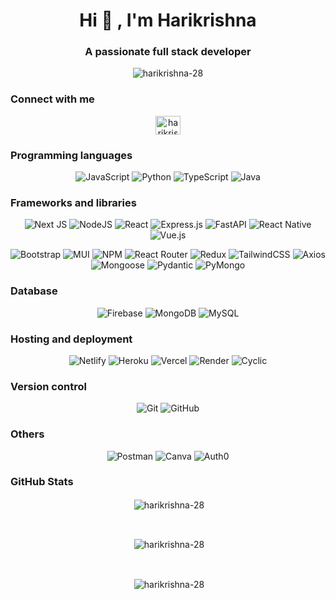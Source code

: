 <h1 align="center">Hi 👋
 <!-- <img src = "https://raw.githubusercontent.com/MartinHeinz/MartinHeinz/master/wave.gif" width = 30px> -->
 , I'm Harikrishna </h1>
<h3 align="center">A passionate full stack developer</h3>

<p align="center"> <img src="https://komarev.com/ghpvc/?username=harikrishna-28&label=Profile%20views&color=0e75b6&style=for-the-badge" alt="harikrishna-28" />

</p>

<h3 align="left">Connect with me </h3>
<p align="center">
<a href="https://linkedin.com/in/harikrishna-c" target="blank"><img align="center" src="https://raw.githubusercontent.com/rahuldkjain/github-profile-readme-generator/master/src/images/icons/Social/linked-in-alt.svg" alt="harikrishna-c" height="30" width="40"/></a>
</p>

<!-- <h3 align="left">💻 Tech Stack:</h3> -->

### Programming languages

<div align="center">

![JavaScript](https://img.shields.io/badge/javascript-%23323330.svg?style=for-the-badge&logo=javascript&logoColor=%23F7DF1E) ![Python](https://img.shields.io/badge/python-3670A0?style=for-the-badge&logo=python&logoColor=ffdd54) ![TypeScript](https://img.shields.io/badge/typescript-%23007ACC.svg?style=for-the-badge&logo=typescript&logoColor=white)
![Java](https://img.shields.io/badge/java-%23ED8B00.svg?style=for-the-badge&logo=java&logoColor=white)

</div>

### Frameworks and libraries

<div align="center">

![Next JS](https://img.shields.io/badge/Next-black?style=for-the-badge&logo=next.js&logoColor=white) ![NodeJS](https://img.shields.io/badge/node.js-6DA55F?style=for-the-badge&logo=node.js&logoColor=white) ![React](https://img.shields.io/badge/react-%2320232a.svg?style=for-the-badge&logo=react&logoColor=%2361DAFB)
![Express.js](https://img.shields.io/badge/express.js-%23404d59.svg?style=for-the-badge&logo=express&logoColor=%2361DAFB) ![FastAPI](https://img.shields.io/badge/FastAPI-005571?style=for-the-badge&logo=fastapi)
![React Native](https://img.shields.io/badge/react_native-%2320232a.svg?style=for-the-badge&logo=react&logoColor=%2361DAFB)
![Vue.js](https://img.shields.io/badge/vuejs-%2335495e.svg?style=for-the-badge&logo=vuedotjs&logoColor=%234FC08D)
<br />

![Bootstrap](https://img.shields.io/badge/bootstrap-%23563D7C.svg?style=for-the-badge&logo=bootstrap&logoColor=white) ![MUI](https://img.shields.io/badge/MUI-%230081CB.svg?style=for-the-badge&logo=material-ui&logoColor=white) ![NPM](https://img.shields.io/badge/NPM-%23000000.svg?style=for-the-badge&logo=npm&logoColor=white) ![React Router](https://img.shields.io/badge/React_Router-CA4245?style=for-the-badge&logo=react-router&logoColor=white) ![Redux](https://img.shields.io/badge/redux-%23593d88.svg?style=for-the-badge&logo=redux&logoColor=white) ![TailwindCSS](https://img.shields.io/badge/tailwindcss-%2338B2AC.svg?style=for-the-badge&logo=tailwind-css&logoColor=white)
![Axios](https://img.shields.io/badge/axios-%2343853D.svg?style=for-the-badge&logo=axios&logoColor=white)
![Mongoose](https://img.shields.io/badge/mongoose-%23880000.svg?style=for-the-badge&logo=mongoose&logoColor=white)
![Pydantic](https://img.shields.io/badge/pydantic-%23002569.svg?style=for-the-badge&logo=pydantic&logoColor=white)
![PyMongo](https://img.shields.io/badge/pymongo-%2347A248.svg?style=for-the-badge&logo=pymongo&logoColor=white)

</div>

### Database

<div align="center">

![Firebase](https://img.shields.io/badge/firebase-%23039BE5.svg?style=for-the-badge&logo=firebase) ![MongoDB](https://img.shields.io/badge/MongoDB-%234ea94b.svg?style=for-the-badge&logo=mongodb&logoColor=white) ![MySQL](https://img.shields.io/badge/mysql-%2300f.svg?style=for-the-badge&logo=mysql&logoColor=white)

</div>

### Hosting and deployment

<div align="center">

![Netlify](https://img.shields.io/badge/netlify-%23000000.svg?style=for-the-badge&logo=netlify&logoColor=#00C7B7) ![Heroku](https://img.shields.io/badge/heroku-%23430098.svg?style=for-the-badge&logo=heroku&logoColor=white) ![Vercel](https://img.shields.io/badge/vercel-%23000000.svg?style=for-the-badge&logo=vercel&logoColor=white)
![Render](https://img.shields.io/badge/render-<COLOR>.svg?style=for-the-badge)
![Cyclic](https://img.shields.io/badge/cyclic-red.svg?style=for-the-badge)

</div>

### Version control

<div align="center">

![Git](https://img.shields.io/badge/git-%23F05032.svg?style=for-the-badge&logo=git&logoColor=white)
![GitHub](https://img.shields.io/badge/github-%23121011.svg?style=for-the-badge&logo=github&logoColor=white)

</div>

### Others

<div align="center">

![Postman](https://img.shields.io/badge/Postman-FF6C37?style=for-the-badge&logo=postman&logoColor=white) ![Canva](https://img.shields.io/badge/Canva-%2300C4CC.svg?style=for-the-badge&logo=Canva&logoColor=white)
![Auth0](https://img.shields.io/badge/auth0-%231DA1F2.svg?style=for-the-badge&logo=auth0&logoColor=white)

</div>

### GitHub Stats

<div align = "center">
<p>&nbsp;<img align="center" src="https://github-readme-stats.vercel.app/api/top-langs?username=harikrishna-28&show_icons=true&locale=en&layout=compact&theme=dark" alt="harikrishna-28" /></p>
</div>

<br>
<div align = "center">

<p>&nbsp;<img align="center" src="https://github-readme-stats.vercel.app/api?username=harikrishna-28&show_icons=true&locale=en&theme=dark" alt="harikrishna-28" /></p>
</div>

<br>
<div align = "center">
<p>&nbsp;<img align="center" src="https://github-readme-streak-stats.herokuapp.com/?user=harikrishna-28&theme=dark" alt="harikrishna-28" /></p>
</div>
